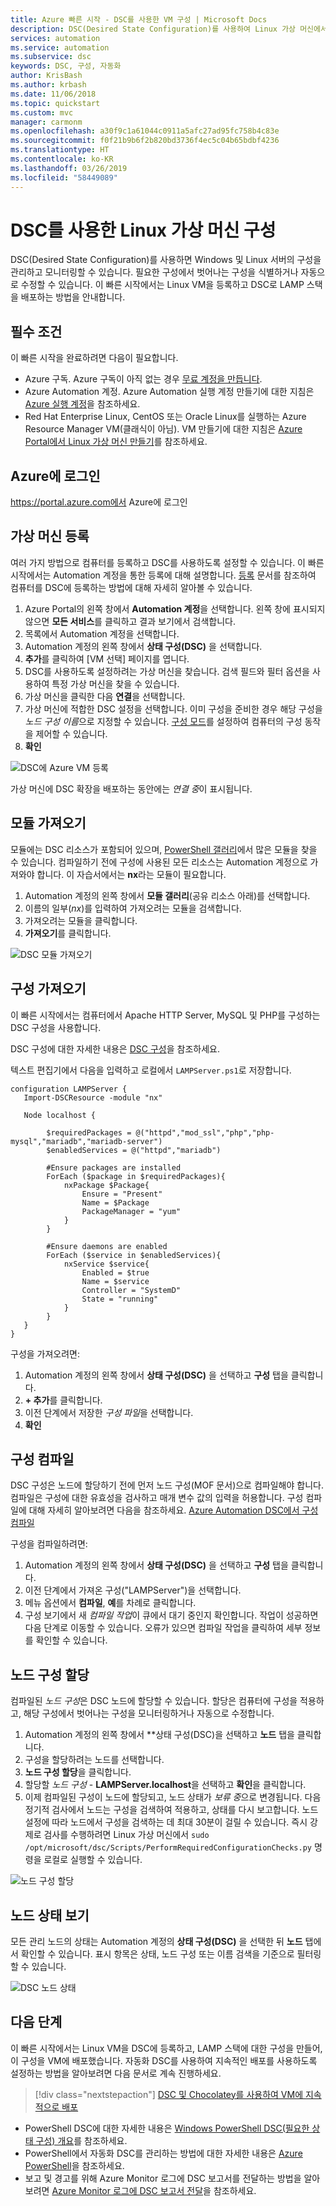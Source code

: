 ```yaml
---
title: Azure 빠른 시작 - DSC를 사용한 VM 구성 | Microsoft Docs
description: DSC(Desired State Configuration)를 사용하여 Linux 가상 머신에서 LAMP 스택을 구성합니다.
services: automation
ms.service: automation
ms.subservice: dsc
keywords: DSC, 구성, 자동화
author: KrisBash
ms.author: krbash
ms.date: 11/06/2018
ms.topic: quickstart
ms.custom: mvc
manager: carmonm
ms.openlocfilehash: a30f9c1a61044c0911a5afc27ad95fc758b4c83e
ms.sourcegitcommit: f0f21b9b6f2b820bd3736f4ec5c04b65bdbf4236
ms.translationtype: HT
ms.contentlocale: ko-KR
ms.lasthandoff: 03/26/2019
ms.locfileid: "58449089"
---
```

# <a name="configure-a-linux-virtual-machine-with-desired-state-configuration"></a>DSC를 사용한 Linux 가상 머신 구성

DSC(Desired State Configuration)를 사용하면 Windows 및 Linux 서버의 구성을 관리하고 모니터링할 수 있습니다. 필요한 구성에서 벗어나는 구성을 식별하거나 자동으로 수정할 수 있습니다. 이 빠른 시작에서는 Linux VM을 등록하고 DSC로 LAMP 스택을 배포하는 방법을 안내합니다.

## <a name="prerequisites"></a>필수 조건

이 빠른 시작을 완료하려면 다음이 필요합니다.

* Azure 구독. Azure 구독이 아직 없는 경우 [무료 계정을 만듭니다](https://azure.microsoft.com/free/).
* Azure Automation 계정. Azure Automation 실행 계정 만들기에 대한 지침은 [Azure 실행 계정](automation-sec-configure-azure-runas-account.md)을 참조하세요.
* Red Hat Enterprise Linux, CentOS 또는 Oracle Linux를 실행하는 Azure Resource Manager VM(클래식이 아님). VM 만들기에 대한 지침은 [Azure Portal에서 Linux 가상 머신 만들기](../virtual-machines/linux/quick-create-portal.md)를 참조하세요.

## <a name="sign-in-to-azure"></a>Azure에 로그인
https://portal.azure.com에서 Azure에 로그인

## <a name="onboard-a-virtual-machine"></a>가상 머신 등록
여러 가지 방법으로 컴퓨터를 등록하고 DSC를 사용하도록 설정할 수 있습니다. 이 빠른 시작에서는 Automation 계정을 통한 등록에 대해 설명합니다. [등록](https://docs.microsoft.com/azure/automation/automation-dsc-onboarding) 문서를 참조하여 컴퓨터를 DSC에 등록하는 방법에 대해 자세히 알아볼 수 있습니다.

1. Azure Portal의 왼쪽 창에서 **Automation 계정**을 선택합니다. 왼쪽 창에 표시되지 않으면 **모든 서비스**를 클릭하고 결과 보기에서 검색합니다.
1. 목록에서 Automation 계정을 선택합니다.
1. Automation 계정의 왼쪽 창에서 **상태 구성(DSC)** 을 선택합니다.
2. **추가**를 클릭하여 [VM 선택] 페이지를 엽니다.
3. DSC를 사용하도록 설정하려는 가상 머신을 찾습니다. 검색 필드와 필터 옵션을 사용하여 특정 가상 머신을 찾을 수 있습니다.
4. 가상 머신을 클릭한 다음 **연결**을 선택합니다.
5. 가상 머신에 적합한 DSC 설정을 선택합니다. 이미 구성을 준비한 경우 해당 구성을 *노드 구성 이름*으로 지정할 수 있습니다. [구성 모드](https://docs.microsoft.com/powershell/dsc/metaconfig)를 설정하여 컴퓨터의 구성 동작을 제어할 수 있습니다.
6. **확인**

![DSC에 Azure VM 등록](./media/automation-quickstart-dsc-configuration/dsc-onboard-azure-vm.png)

가상 머신에 DSC 확장을 배포하는 동안에는 *연결 중*이 표시됩니다.

## <a name="import-modules"></a>모듈 가져오기

모듈에는 DSC 리소스가 포함되어 있으며, [PowerShell 갤러리](https://www.powershellgallery.com)에서 많은 모듈을 찾을 수 있습니다. 컴파일하기 전에 구성에 사용된 모든 리소스는 Automation 계정으로 가져와야 합니다. 이 자습서에서는 **nx**라는 모듈이 필요합니다.

1. Automation 계정의 왼쪽 창에서 **모듈 갤러리**(공유 리소스 아래)를 선택합니다.
1. 이름의 일부(*nx*)를 입력하여 가져오려는 모듈을 검색합니다.
1. 가져오려는 모듈을 클릭합니다.
1. **가져오기**를 클릭합니다.

![DSC 모듈 가져오기](./media/automation-quickstart-dsc-configuration/dsc-import-module-nx.png)

## <a name="import-the-configuration"></a>구성 가져오기

이 빠른 시작에서는 컴퓨터에서 Apache HTTP Server, MySQL 및 PHP를 구성하는 DSC 구성을 사용합니다.

DSC 구성에 대한 자세한 내용은 [DSC 구성](https://docs.microsoft.com/powershell/dsc/configurations)을 참조하세요.

텍스트 편집기에서 다음을 입력하고 로컬에서 `LAMPServer.ps1`로 저장합니다.

```powershell-interactive
configuration LAMPServer {
   Import-DSCResource -module "nx"

   Node localhost {

        $requiredPackages = @("httpd","mod_ssl","php","php-mysql","mariadb","mariadb-server")
        $enabledServices = @("httpd","mariadb")

        #Ensure packages are installed
        ForEach ($package in $requiredPackages){
            nxPackage $Package{
                Ensure = "Present"
                Name = $Package
                PackageManager = "yum"
            }
        }

        #Ensure daemons are enabled
        ForEach ($service in $enabledServices){
            nxService $service{
                Enabled = $true
                Name = $service
                Controller = "SystemD"
                State = "running"
            }
        }
   }
}
```

구성을 가져오려면:

1. Automation 계정의 왼쪽 창에서 **상태 구성(DSC)** 을 선택하고 **구성** 탭을 클릭합니다.
2. **+ 추가**를 클릭합니다.
3. 이전 단계에서 저장한 *구성 파일*을 선택합니다.
4. **확인**

## <a name="compile-a-configuration"></a>구성 컴파일

DSC 구성은 노드에 할당하기 전에 먼저 노드 구성(MOF 문서)으로 컴파일해야 합니다. 컴파일은 구성에 대한 유효성을 검사하고 매개 변수 값의 입력을 허용합니다. 구성 컴파일에 대해 자세히 알아보려면 다음을 참조하세요. [Azure Automation DSC에서 구성 컴파일](https://docs.microsoft.com/azure/automation/automation-dsc-compile)

구성을 컴파일하려면:

1. Automation 계정의 왼쪽 창에서 **상태 구성(DSC)** 을 선택하고 **구성** 탭을 클릭합니다.
1. 이전 단계에서 가져온 구성("LAMPServer")을 선택합니다.
1. 메뉴 옵션에서 **컴파일**, **예**를 차례로 클릭합니다.
1. 구성 보기에서 새 *컴파일 작업*이 큐에서 대기 중인지 확인합니다. 작업이 성공하면 다음 단계로 이동할 수 있습니다. 오류가 있으면 컴파일 작업을 클릭하여 세부 정보를 확인할 수 있습니다.

## <a name="assign-a-node-configuration"></a>노드 구성 할당

컴파일된 *노드 구성*은 DSC 노드에 할당할 수 있습니다. 할당은 컴퓨터에 구성을 적용하고, 해당 구성에서 벗어나는 구성을 모니터링하거나 자동으로 수정합니다.

1. Automation 계정의 왼쪽 창에서 **상태 구성(DSC)을 선택하고 **노드** 탭을 클릭합니다.
1. 구성을 할당하려는 노드를 선택합니다.
1. **노드 구성 할당**을 클릭합니다.
1. 할당할 *노드 구성* - **LAMPServer.localhost**을 선택하고 **확인**을 클릭합니다.
1. 이제 컴파일된 구성이 노드에 할당되고, 노드 상태가 *보류 중*으로 변경됩니다. 다음 정기적 검사에서 노드는 구성을 검색하여 적용하고, 상태를 다시 보고합니다. 노드 설정에 따라 노드에서 구성을 검색하는 데 최대 30분이 걸릴 수 있습니다. 즉시 강제로 검사를 수행하려면 Linux 가상 머신에서 `sudo /opt/microsoft/dsc/Scripts/PerformRequiredConfigurationChecks.py` 명령을 로컬로 실행할 수 있습니다.

![노드 구성 할당](./media/automation-quickstart-dsc-configuration/dsc-assign-node-configuration.png)

## <a name="viewing-node-status"></a>노드 상태 보기

모든 관리 노드의 상태는 Automation 계정의 **상태 구성(DSC)** 을 선택한 뒤 **노드** 탭에서 확인할 수 있습니다. 표시 항목은 상태, 노드 구성 또는 이름 검색을 기준으로 필터링할 수 있습니다.

![DSC 노드 상태](./media/automation-quickstart-dsc-configuration/dsc-node-status.png)

## <a name="next-steps"></a>다음 단계

이 빠른 시작에서는 Linux VM을 DSC에 등록하고, LAMP 스택에 대한 구성을 만들어, 이 구성을 VM에 배포했습니다. 자동화 DSC를 사용하여 지속적인 배포를 사용하도록 설정하는 방법을 알아보려면 다음 문서로 계속 진행하세요.

> [!div class="nextstepaction"]
> [DSC 및 Chocolatey를 사용하여 VM에 지속적으로 배포](./automation-dsc-cd-chocolatey.md)

* PowerShell DSC에 대한 자세한 내용은 [Windows PowerShell DSC(필요한 상태 구성) 개요](https://docs.microsoft.com/powershell/dsc/overview)를 참조하세요.
* PowerShell에서 자동화 DSC를 관리하는 방법에 대한 자세한 내용은 [Azure PowerShell](https://docs.microsoft.com/powershell/module/azurerm.automation/)을 참조하세요.
* 보고 및 경고를 위해 Azure Monitor 로그에 DSC 보고서를 전달하는 방법을 알아보려면 [Azure Monitor 로그에 DSC 보고서 전달](https://docs.microsoft.com/azure/automation/automation-dsc-diagnostics)을 참조하세요. 

